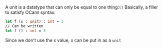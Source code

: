 A unit is a datatype that can only be equal to one thing:`()`
Basically, a filler to satisfy OCaml syntax:
```OCaml
let f (x : unit) : int = 3
// Can be written
let f () : int = 3
```
Since we don't use the x value, x can be put in as a `unit`
